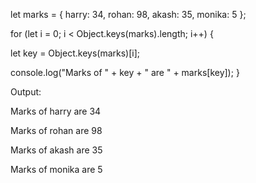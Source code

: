 let marks = {
  harry: 34,
  rohan: 98,
  akash: 35,
  monika: 5
};


for (let i = 0; i < Object.keys(marks).length; i++)
{
  
  let key = Object.keys(marks)[i];
  
  console.log("Marks of " + key + " are " + marks[key]);
}

Output:

Marks of harry are 34

Marks of rohan are 98

Marks of akash are 35

Marks of monika are 5

